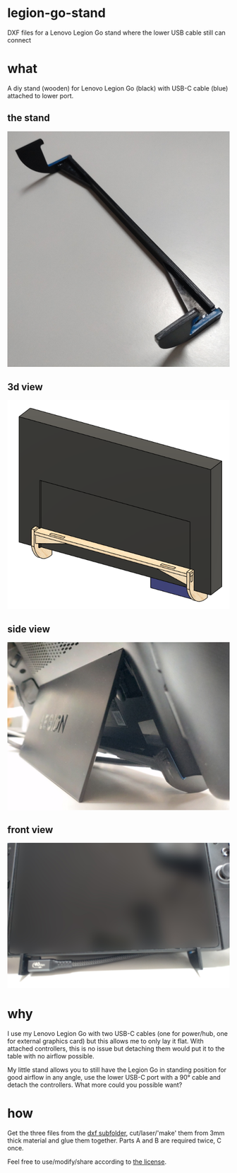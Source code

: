 # legion-go-stand
DXF files for a Lenovo Legion Go stand where the lower USB cable still can connect

# what
A diy stand (wooden) for Lenovo Legion Go (black) with USB-C cable (blue) attached to lower port.

## the stand
![stand](img/stand.JPG)

## 3d view
![stand](img/3d.png)

## side view
![stand](img/side.JPG)

## front view
![stand](img/front.JPG)

# why
I use my Lenovo Legion Go with two USB-C cables (one for power/hub, one for external graphics card) but this allows me to only lay it flat.
With attached controllers, this is no issue but detaching them would put it to the table with no airflow possible.

My little stand allows you to still have the Legion Go in standing position for good airflow in any angle, use the lower USB-C port with a 90° cable and detach the controllers.
What more could you possible want?

# how
Get the three files from the [dxf subfolder](dxf), cut/laser/'make' them from 3mm thick material and glue them together.
Parts A and B are required twice, C once.

Feel free to use/modify/share according to [the license](LICENSE).
